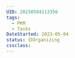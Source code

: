 ```yaml
---
UID: 20230504113356
tags:
  - PKM
  - Tasks
DateStarted: 2023-05-04
status: 🟡Organizing
cssclass:
---
```

